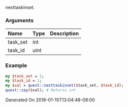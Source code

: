 nexttaskinset.
### Arguments
**Name**|**Type**|**Description**
:---|:---|:---
task_set|int|
task_id|uint|

### Example

```perl
my $task_set = 1;
my $task_id = 1;
my $val = quest::nexttaskinset($task_set, $task_id);
quest::say($val); # Returns int
```


Generated On 2018-01-15T13:04:48-08:00